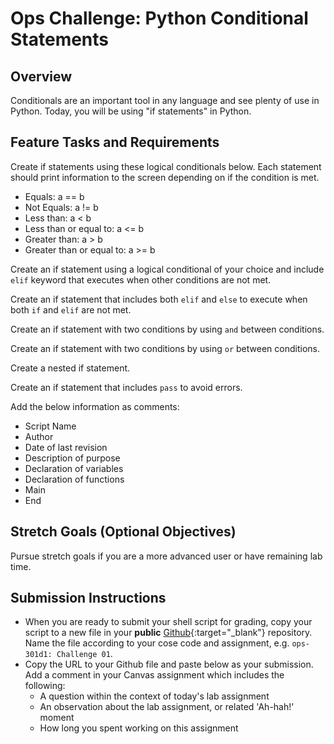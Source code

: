# Ops Challenge: Python Conditional Statements

## Overview

Conditionals are an important tool in any language and see plenty of use in Python. Today, you will be using "if statements" in Python.

## Feature Tasks and Requirements

Create if statements using these logical conditionals below. Each statement should print information to the screen depending on if the condition is met.
- Equals: a == b
- Not Equals: a != b
- Less than: a < b
- Less than or equal to: a <= b
- Greater than: a > b
- Greater than or equal to: a >= b

Create an if statement using a logical conditional of your choice and include `elif` keyword that executes when other conditions are not met.

Create an if statement that includes both `elif` and `else` to execute when both `if` and `elif` are not met.

Create an if statement with two conditions by using `and` between conditions.

Create an if statement with two conditions by using `or` between conditions.

Create a nested if statement. 

Create an if statement that includes `pass` to avoid errors.

Add the below information as comments:

- Script Name
- Author
- Date of last revision
- Description of purpose
- Declaration of variables
- Declaration of functions
- Main
- End 

## Stretch Goals (Optional Objectives)

Pursue stretch goals if you are a more advanced user or have remaining lab time.

## Submission Instructions

- When you are ready to submit your shell script for grading, copy your script to a new file in your **public** [Github](https://github.com/){:target="_blank"} repository. Name the file according to your cose code and assignment, e.g. `ops-301d1: Challenge 01`.
- Copy the URL to your Github file and paste below as your submission. Add a comment in your Canvas assignment which includes the following:
    - A question within the context of today's lab assignment
    - An observation about the lab assignment, or related 'Ah-hah!' moment
    - How long you spent working on this assignment




